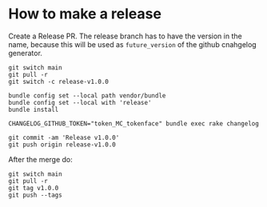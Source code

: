 # How to make a release

Create a Release PR.
The release branch has to have the version in the name, because this will be used as `future_version` of the github cnahgelog generator.

```
git switch main
git pull -r
git switch -c release-v1.0.0

bundle config set --local path vendor/bundle
bundle config set --local with 'release'
bundle install

CHANGELOG_GITHUB_TOKEN="token_MC_tokenface" bundle exec rake changelog

git commit -am 'Release v1.0.0'
git push origin release-v1.0.0
```

After the merge do:

```
git switch main
git pull -r
git tag v1.0.0
git push --tags
```
